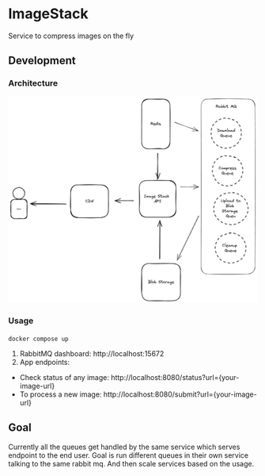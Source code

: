 # ImageStack

Service to compress images on the fly

## Development

### Architecture

![Architecture](./docs/ImageStack.png)

### Usage

`docker compose up`

1. RabbitMQ dashboard: http://localhost:15672
2. App endpoints:

- Check status of any image: http://localhost:8080/status?url={your-image-url}
- To process a new image: http://localhost:8080/submit?url={your-image-url}

## Goal

Currently all the queues get handled by the same service which serves endpoint to the end user.
Goal is run different queues in their own service talking to the same rabbit mq.
And then scale services based on the usage.
